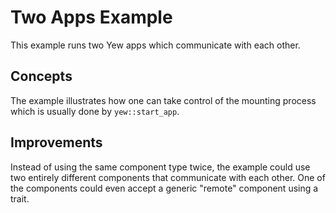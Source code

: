 # Two Apps Example

This example runs two Yew apps which communicate with each other.

## Concepts

The example illustrates how one can take control of the mounting process which is usually done by `yew::start_app`.

## Improvements

Instead of using the same component type twice, the example could use two entirely different components that communicate with each other.
One of the components could even accept a generic "remote" component using a trait.
